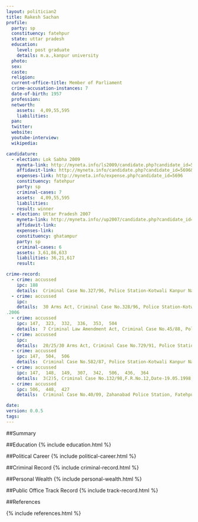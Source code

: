 ```yaml
---
layout: politician2
title: Rakesh Sachan
profile: 
  party: sp
  constituency: fatehpur
  state: uttar pradesh
  education: 
    level: post graduate
    details: m.a.,kanpur university
  photo: 
  sex: 
  caste: 
  religion: 
  current-office-title: Member of Parliament
  crime-accusation-instances: 7
  date-of-birth: 1957
  profession: 
  networth: 
    assets:  4,09,55,595
    liabilities: 
  pan: 
  twitter: 
  website: 
  youtube-interview: 
  wikipedia: 

candidature: 
  - election: Lok Sabha 2009
    myneta-link: http://myneta.info/ls2009/candidate.php?candidate_id=5696
    affidavit-link: http://myneta.info/candidate.php?candidate_id=5696&scan=original
    expenses-link: http://myneta.info/expense.php?candidate_id=5696
    constituency: fatehpur 
    party: sp
    criminal-cases: 7
    assets:  4,09,55,595
    liabilities: 
    result: winner 
  - election: Uttar Pradesh 2007
    myneta-link: http://myneta.info//up2007/candidate.php?candidate_id=548
    affidavit-link: 
    expenses-link: 
    constituency: ghatampur 
    party: sp
    criminal-cases: 6
    assets: 3,61,86,633
    liabilities: 36,21,617
    result:  

crime-record: 
  - crime: accussed
    ipc: 188
    details:  Criminal Case No.327/96, Police Station-Kotwali Kanpur Nagar,Chief Metropolitan Magistrate,Kanpur Nagar,Date-15.09.06  
  - crime: accussed
    ipc: 
    details:  30 Arms Act, Criminal Case No.328/96, Police Station-Kotwali Kanpur Nagar,Chief Metropolitan Magistrate,Kanpur Nagar,Date-30.11
.2006  
  - crime: accussed
    ipc: 147,  323,  332,  336,  353,  504
    details:  7 Criminal Law Amendment Act, Criminal Case No.45/88, Police Station-Kotwali Kanpur Nagar,Chief Metropolitan Magistrate,Kanpur Nagar,Date-30.11.2006  
  - crime: accussed
    ipc: 
    details:  20/25/30 Arms Act, Criminal Case No.729/91, Police Station-Nawbasta Kanpur Nagar,Chief Metropolitan Magistrate,Kanpur Nagar,Date-30.11.2006  
  - crime: accussed
    ipc: 147,  504,  506
    details:  Criminal Case No.582/87, Police Station-Kotwali Kanpur Nagar,,F.R.No.267,Date-20.12.87  
  - crime: accussed
    ipc: 147,  148,  149,  307,  342,  506,  436,  364
    details:  3(2)5, Criminal Case No.132/98,F.R.No.12,Date-19.05.1998, Ghatampur Police Station Kanpur nagar  
  - crime: accussed
    ipc: 506,  448,  427
    details:  Criminal Case No.40/09, Zahanabad Police Station, Fatehpur  

date: 
version: 0.0.5
tags: 
---
```

##Summary


##Education
{% include education.html %}


##Political Career
{% include political-career.html %}


##Criminal Record
{% include criminal-record.html %}


##Personal Wealth
{% include personal-wealth.html %}


##Public Office Track Record
{% include track-record.html %}


##References


{% include references.html %}